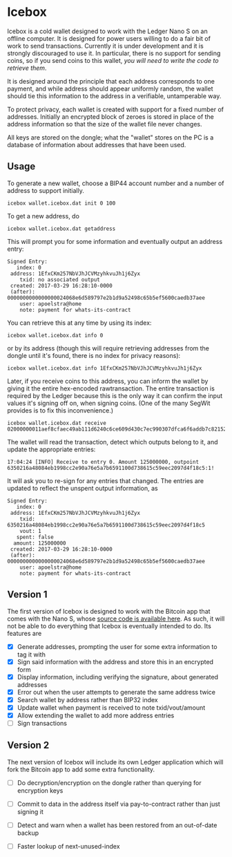 
# Icebox

Icebox is a cold wallet designed to work with the Ledger Nano S on an offline
computer. It is designed for power users willing to do a fair bit of work to
send transactions. Currently it is under development and it is strongly
discouraged to use it. In particular, there is no support for sending coins,
so if you send coins to this wallet, *you will need to write the code to
retrieve them*.

It is designed around the principle that each address corresponds to one
payment, and while address should appear uniformly random, the wallet should
tie this information to the address in a verifiable, untamperable way.

To protect privacy, each wallet is created with support for a fixed number
of addresses. Initially an encrypted block of zeroes is stored in place of
the address information so that the size of the wallet file never changes.

All keys are stored on the dongle; what the "wallet" stores on the PC is a
database of information about addresses that have been used.

## Usage

To generate a new wallet, choose a BIP44 account number and a number of
address to support initially.

    icebox wallet.icebox.dat init 0 100

To get a new address, do

    icebox wallet.icebox.dat getaddress

This will prompt you for some information and eventually output an address
entry:

    Signed Entry:
       index: 0
     address: 1EfxCKm257NbVJhJCVMzyhkvuJh1j6Zyx
        txid: no associated output
     created: 2017-03-29 16:28:10-0000
     (after): 0000000000000000024068e6d589797e2b1d9a52498c65b5ef5600caedb37aee
        user: apoelstra@home
        note: payment for whats-its-contract

You can retrieve this at any time by using its index:

    icebox wallet.icebox.dat info 0

or by its address (though this will require retrieving addresses from the
dongle until it's found, there is no index for privacy reasons):

    icebox wallet.icebox.dat info 1EfxCKm257NbVJhJCVMzyhkvuJh1j6Zyx

Later, if you receive coins to this address, you can inform the wallet by
giving it the entire hex-encoded rawtransaction. The entire transaction is
required by the Ledger because this is the only way it can confirm the
input values it's signing off on, when signing coins. (One of the many
SegWit provides is to fix this inconvenience.)

    icebox wallet.icebox.dat receive 02000000011aef8cfaec49ab111d6240c6ce609d430c7ec990307dfca6f6addb7c82152e710000000000feffffff02935b9800000000001976a9141285a7fe04cd6df5e5b93b56bc0ef171332e85f588ac40597307000000001976a9140295ec35d638c16b25608b4e362a214a5692d20088ac00000000

The wallet will read the transaction, detect which outputs belong to it,
and update the appropriate entries:

    17:04:24 [INFO] Receive to entry 0. Amount 125000000, outpoint 6350216a48084eb1998cc2e90a76e5a7b6591100d738615c59eec2097d4f18c5:1!

It will ask you to re-sign for any entries that changed. The entries are
updated to reflect the unspent output information, as

    Signed Entry:
       index: 0
     address: 1EfxCKm257NbVJhJCVMzyhkvuJh1j6Zyx
        txid: 6350216a48084eb1998cc2e90a76e5a7b6591100d738615c59eec2097d4f18c5
        vout: 1
       spent: false
      amount: 125000000
     created: 2017-03-29 16:28:10-0000
     (after): 0000000000000000024068e6d589797e2b1d9a52498c65b5ef5600caedb37aee
        user: apoelstra@home
        note: payment for whats-its-contract
                                            


## Version 1

The first version of Icebox is designed to work with the Bitcoin app that comes
with the Nano S, whose [source code is available here](https://github.com/LedgerHQ/blue-app-btc/issues).
As such, it will not be able to do everything that Icebox is eventually intended
to do. Its features are

 - [x] Generate addresses, prompting the user for some extra information to tag it with
 - [x] Sign said information with the address and store this in an encrypted form
 - [x] Display information, including verifying the signature, about generated addresses
 - [x] Error out when the user attempts to generate the same address twice
 - [x] Search wallet by address rather than BIP32 index
 - [x] Update wallet when payment is received to note txid/vout/amount
 - [x] Allow extending the wallet to add more address entries
 - [ ] Sign transactions

## Version 2

The next version of Icebox will include its own Ledger application which will
fork the Bitcoin app to add some extra functionality.

 - [ ] Do decryption/encryption on the dongle rather than querying for encryption keys
 - [ ] Commit to data in the address itself via pay-to-contract rather than just signing it
 - [ ] Detect and warn when a wallet has been restored from an out-of-date backup
 - [ ] Faster lookup of next-unused-index


